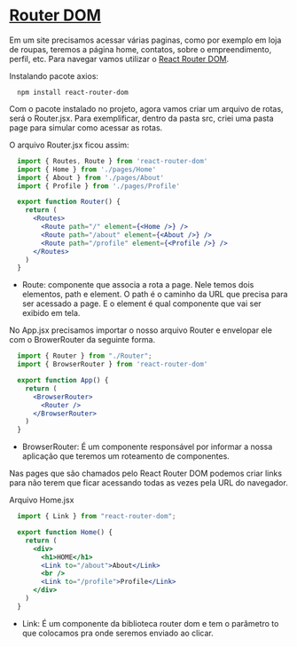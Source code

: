 # [Router DOM](https://github.com/Wallysson/concepts-react/tree/main/useEffect)

Em um site precisamos acessar várias paginas, como por exemplo em loja de roupas, teremos a página home, contatos, sobre o empreendimento, perfil, etc. Para navegar vamos utilizar o [React Router DOM](https://v5.reactrouter.com/). 

Instalando pacote axios: 
``` 
  npm install react-router-dom 
```

Com o pacote instalado no projeto, agora vamos criar um arquivo de rotas, será o Router.jsx. Para exemplificar, dentro da pasta src, criei uma pasta page para simular como acessar as rotas.

O arquivo Router.jsx ficou assim: 

```jsx
  import { Routes, Route } from 'react-router-dom'
  import { Home } from './pages/Home'
  import { About } from './pages/About'
  import { Profile } from './pages/Profile'

  export function Router() {
    return (
      <Routes>
        <Route path="/" element={<Home />} />
        <Route path="/about" element={<About />} />
        <Route path="/profile" element={<Profile />} />
      </Routes>
    )
  }
```

* Route: componente que associa a rota a page. Nele temos dois elementos, path e element. O path é o caminho da URL que precisa para ser acessado a page. E o element é qual componente que vai ser exibido em tela.

No App.jsx precisamos importar o nosso arquivo Router e envelopar ele com o BrowerRouter da seguinte forma.

```jsx
  import { Router } from "./Router";
  import { BrowserRouter } from 'react-router-dom'

  export function App() {
    return (
      <BrowserRouter>
        <Router />
      </BrowserRouter>
    )
  }
```

* BrowserRouter: É um componente responsável por informar a nossa aplicação que teremos um roteamento de componentes.

Nas pages que são chamados pelo React Router DOM podemos criar links para não terem que ficar acessando todas as vezes pela URL do navegador.

Arquivo Home.jsx

```jsx
  import { Link } from "react-router-dom";

  export function Home() {
    return (
      <div>
        <h1>HOME</h1>
        <Link to="/about">About</Link>
        <br />
        <Link to="/profile">Profile</Link>
      </div>
    )
  }
```

* Link: É um componente da biblioteca router dom e tem o parâmetro to que colocamos pra onde seremos enviado ao clicar.